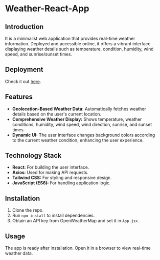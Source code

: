 # Weather-React-App

## Introduction
It is a minimalist web application that provides real-time weather information. Deployed and accessible online, it offers a vibrant interface displaying weather details such as temperature, condition, humidity, wind speed, and sunrise/sunset times.

## Deployment
Check it out [here](https://tubular-hotteok-3f0732.netlify.app/).

## Features
- **Geolocation-Based Weather Data:** Automatically fetches weather details based on the user's current location.
- **Comprehensive Weather Display:** Shows temperature, weather conditions, humidity, wind speed, wind direction, sunrise, and sunset times.
- **Dynamic UI:** The user interface changes background colors according to the current weather condition, enhancing the user experience.

## Technology Stack
- **React:** For building the user interface.
- **Axios:** Used for making API requests.
- **Tailwind CSS:** For styling and responsive design.
- **JavaScript (ES6):** For handling application logic.

## Installation
1. Clone the repo.
2. Run `npm install` to install dependencies.
3. Obtain an API key from OpenWeatherMap and set it in `App.jsx`.

## Usage
The app is ready after installation. Open it in a browser to view real-time weather data.
